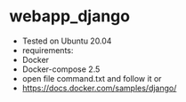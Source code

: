 # webapp_django
- Tested on Ubuntu 20.04
- requirements:
- Docker
- Docker-compose 2.5
- open file command.txt and follow it or
- https://docs.docker.com/samples/django/
